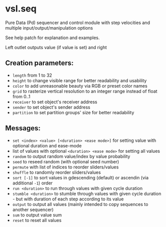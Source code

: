# vsl.seq
Pure Data (Pd) sequencer and control module with step velocities and multiple input/output/manipulation options

See help patch for explanation and examples.

Left outlet outputs value (if value is set) and right

## Creation parameters:
* `length` from 1 to 32
* `height` to change visible range for better readability and usability
* `color` to add unreasonable beauty via RGB or preset color names
* `grid` to rasterize vertical resolution to an integer range instead of float from 0..1
* `receiver` to set object's receiver address
* `sender` to set object's sender address
* `partition` to set partition groups' size for better readability

## Messages:
* `set <index> <value> [<duration> <ease mode>]` for setting value with optional duration and ease-mode
* list of values with optional `<duration> <ease mode>` for setting all values
* `random` to output random value/index by value probability
* `seed` to reseed random (with optional seed number)
* `permute` with list of indices to reorder sliders/values
* `shuffle` to randomly reorder sliders/values
* `sort [-1]` to sort values in gdescending (default) or ascendin (via additional `-1`) order
* `run <duration>` to run through values with given cycle duration
* `stumble <duration>` to stumble through values with given cycle duration - but with duration of each step according to its value
* `output` to output all values (mainly intended to copy sequences to another sequencer)
* `sum` to output value sum
* `reset` to reset all values
